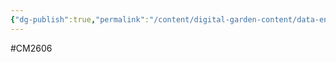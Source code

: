 ```yaml
---
{"dg-publish":true,"permalink":"/content/digital-garden-content/data-engineering-content/exam-prep-final-sem/data-engineering-content/cm-2606-lecture-4-notes/","updated":"2025-04-15T08:06:19.472+05:30"}
---
```


#CM2606